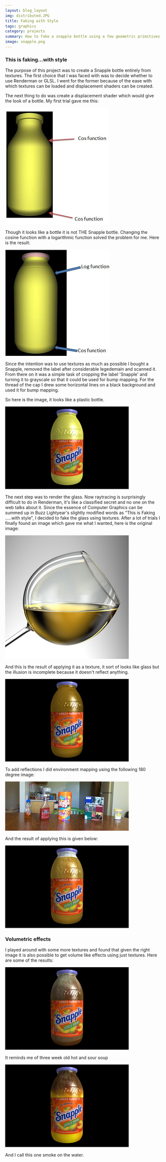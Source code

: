 ```yaml
---
layout: blog_layout
img: distributed.JPG
title: Faking with Style
tags: graphics
category: projects
summary: How to fake a snapple bottle using a few geometric primitives, a camera and renderman
image: snapple.png
---
```


### This is faking...with style

The purpose of this project was to create a Snapple bottle entirely from textures.
The first choice that I was faced with was to decide whether to use Renderman or GLSL. I went for the former because of the ease with which textures can be loaded and displacement shaders can be created.

The next thing to do was create a displacement shader which would give the look of a bottle.
My first trial gave me this:

![first trial](/img/snapple/shape.jpg "First trial")

Though it looks like a bottle it is not THE Snapple bottle. Changing the cosine function with a logarithmic function solved the problem for me. Here is the result:

![final shape](/img/snapple/new_shape.jpg "final shape")

Since the intention was to use textures as much as possible I bought a Snapple, removed the label after considerable legedemain and scanned it. From there on it was a simple task of cropping the label 'Snapple' and turning it to grayscale so that it could be used for bump mapping. For the thread of the cap I drew some horizontal lines on a black background and used it for bump mapping.

So here is the image, it looks like a plastic bottle.

![Plastic bottle](/img/snapple/snapplebottleWithoutGlass.png "plastic bottle")

The next step was to render the glass. Now raytracing is surprisingly difficult to do in Renderman, it's like a classified secret and no one on the web talks about it. Since the essence of Computer Graphics can be summed up in Buzz Lightyear's slightly modified words as "This is Faking .....with style", I decided to fake the glass using textures.
After a lot of trials I finally found an image which gave me what I wanted, here is the original image:

![Glass source](/img/snapple/glass_source.jpg "this became the texture for glass")

And this is the result of applying it as a texture, it sort of looks like glass but the illusion is incomplete because it doesn't reflect anything.

![Glass source](/img/snapple/snapplebottleWithOnlyGlass.png "glass bottle but no reflections")

To add reflections  I did environment mapping using the following 180 degree image:

![Env mapping source](/img/snapple/tableenv.png "this image was used to reflect on to the bottle")

And the result of applying this is given below:

![Final image](/img/snapple/final_image.png "final image")

### Volumetric effects

I played around with some more textures and found that given the right image it is also possible to get volume like effects using just textures.
Here are some of the results:

![3 week old soup](/img/snapple/3_week_old_soup.png "3 week old soup")

It reminds me of three week old hot and sour soup

![Smoke on the water](/img/snapple/smoke_on_the_water.png "Smoke on the water")

And I call this one smoke on the water.
